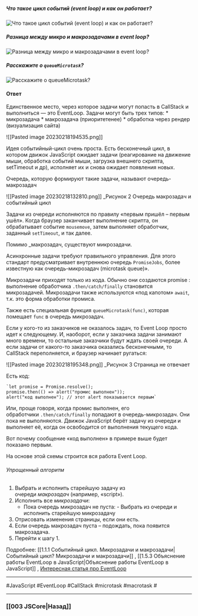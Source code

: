 ##### Что такое цикл событий (event loop) и как он работает?
![Что такое цикл событий (event loop) и как он работает?](https://youtu.be/w-vUj0gHGgg?t=293)

##### Разница между микро и макрозадачами в event loop?
![Разница между микро и макрозадачами в event loop?](https://youtu.be/hL5yFo9Pms4?t=249)

##### Расскажите о `queueMicrotask`?
![Расскажите о `queueMicrotask`?](https://youtu.be/hL5yFo9Pms4?t=330)


#### Ответ

Единственное место, через которое задачи могут попасть в CallStack и выполниться — это EventLoop.
	Задачи могут быть трех типов:
	* микрозадача 
	* макрозадача (приоритетенее)
	* обработка через рендер (визуализация сайта)

![[Pasted image 20230218194535.png]]

Идея событийный-цикл очень проста.
Есть бесконечный цикл, в котором движок JavaScript ожидает задачи (реагирование на движение мыши, обработка событий мыши, загрузка внешнего скрипта, setTimeout и др), исполняет их и снова ожидает появления новых.

Очередь, которую формируют такие задачи, называют очередь-макрозадач

![[Pasted image 20230218132810.png]]
_Рисунок 2 Очередь макрозадач и событийный цикл

Задачи из очереди исполняются по правилу «первым пришёл – первым ушёл». Когда браузер заканчивает выполнение скрипта, он обрабатывает событие `mousemove`, затем выполняет обработчик, заданный `setTimeout`, и так далее.

Помимо _макрозадач, существуют микрозадачи.

Асинхронные задачи требуют правильного управления. Для этого стандарт предусматривает внутреннюю очередь `PromiseJobs`, более известную как очередь-микрозадач (microtask queue)».

Микрозадачи приходят только из кода. Обычно они создаются promise : выполнение обработчика `.then/catch/finally` становится микрозадачей. Микрозадачи также используются «под капотом» `await`, т.к. это форма обработки промиса.

Также есть специальная функция `queueMicrotask(func)`, которая помещает `func` в очередь микрозадач.

Если у кого-то из заказчиков не оказалось задач, то Event Loop просто идет к следующему. 
И, наоборот, если у заказчика задачи занимают много времени, то остальные заказчики будут ждать своей очереди. А если задачи от какого-то заказчика оказались бесконечными, то CallStack переполняется, и браузер начинает ругаться:

![[Pasted image 20230218195348.png]]
_Рисунок 3 Страница не отвечает

Есть код: 

~~~
`let promise = Promise.resolve();  
promise.then(() => alert("промис выполнен"));  
alert("код выполнен"); // этот alert показывается первым`
~~~

Или, проще говоря, когда промис выполнен, его обработчики `.then/catch/finally` попадают в очередь-микрозадач. Они пока не выполняются. Движок JavaScript берёт задачу из очереди и выполняет её, когда он освободится от выполнения текущего кода.

Вот почему сообщение «код выполнен» в примере выше будет показано первым.

На основе этой схемы строится вся работа Event Loop.

###### Упрощенный алгоритм 

1.  Выбрать и исполнить старейшую задачу из очереди _макрозадач_ (например, «script»).
2.  Исполнить все _микрозадачи_:
    -   Пока очередь микрозадач не пуста: - Выбрать из очереди и исполнить старейшую микрозадачу
3.  Отрисовать изменения страницы, если они есть.
4.  Если очередь макрозадач пуста – подождать, пока появится макрозадача.
5.  Перейти к шагу 1.

Подробнее: [[1.1.1 Событийный цикл. Микрозадачи и макрозадачи|Событийный цикл? Микрозадачи и макрозадачи]] , [[1.5.3 Объяснение работы EventLoop в JavaScript|Объяснение работы EventLoop в JavaScript]]  ,  [Интересная статья про EventLoop](https://habr.com/ru/post/461401/)

___
 #JavaScript #EventLoop #CallStack #microtask #macrotask #

___

### [[003 JSCore|Назад]]